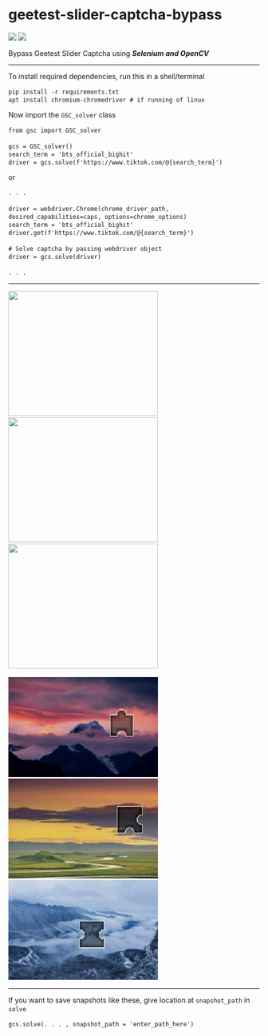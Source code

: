 # geetest-slider-captcha-bypass
![](https://img.shields.io/badge/Python-Selenium-blue) ![](https://img.shields.io/badge/Python-OpenCV-yellow)


Bypass Geetest Slider Captcha using _**Selenium and OpenCV**_

<hr>
To install required dependencies, run this in a shell/terminal

```
pip install -r requirements.txt
apt install chromium-chromedriver # if running of linux
```
Now import the `GSC_solver` class
```
from gsc import GSC_solver

gcs = GSC_solver()
search_term = 'bts_official_bighit'
driver = gcs.solve(f'https://www.tiktok.com/@{search_term}')
```
or
```
. . .

driver = webdriver.Chrome(chrome_driver_path, desired_capabilities=caps, options=chrome_options)
search_term = 'bts_official_bighit'
driver.get(f'https://www.tiktok.com/@{search_term}')

# Solve captcha by passing webdriver object
driver = gcs.solve(driver)

. . .
```
<hr>
<p>
<img src="snapshot/0b8796d53da6cd73610cb336e2cc45da/captcha.gif" width="300" height="250" />
<img src="snapshot/0c2e924a9af52a7a17b90dd7dd2651ad/captcha.gif" width="300" height="250" />
<img src="snapshot/0c3222c9aa061ca1bac3d0af4e440866/captcha.gif" width="300" height="250" />
</p>
<p>
<img src="snapshot/0b8796d53da6cd73610cb336e2cc45da/process.gif" width="300" height="200" />
<img src="snapshot/0c2e924a9af52a7a17b90dd7dd2651ad/process.gif" width="300" height="200" />
<img src="snapshot/0c3222c9aa061ca1bac3d0af4e440866/process.gif" width="300" height="200" />
</p>
<hr>

If you want to save snapshots like these, give location at `snapshot_path` in `solve`
```
gcs.solve(. . . , snapshot_path = 'enter_path_here')
```
